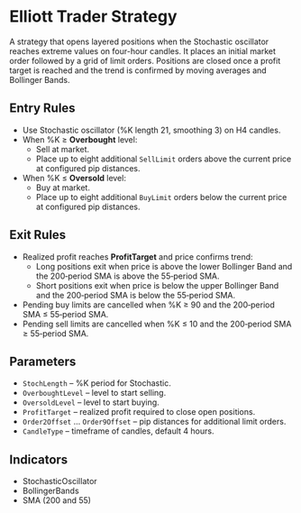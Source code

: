 # Elliott Trader Strategy

A strategy that opens layered positions when the Stochastic oscillator reaches extreme values on four-hour candles. It places an initial market order followed by a grid of limit orders. Positions are closed once a profit target is reached and the trend is confirmed by moving averages and Bollinger Bands.

## Entry Rules
- Use Stochastic oscillator (%K length 21, smoothing 3) on H4 candles.
- When %K ≥ **Overbought** level:
  - Sell at market.
  - Place up to eight additional `SellLimit` orders above the current price at configured pip distances.
- When %K ≤ **Oversold** level:
  - Buy at market.
  - Place up to eight additional `BuyLimit` orders below the current price at configured pip distances.

## Exit Rules
- Realized profit reaches **ProfitTarget** and price confirms trend:
  - Long positions exit when price is above the lower Bollinger Band and the 200‑period SMA is above the 55‑period SMA.
  - Short positions exit when price is below the upper Bollinger Band and the 200‑period SMA is below the 55‑period SMA.
- Pending buy limits are cancelled when %K ≥ 90 and the 200‑period SMA ≤ 55‑period SMA.
- Pending sell limits are cancelled when %K ≤ 10 and the 200‑period SMA ≥ 55‑period SMA.

## Parameters
- `StochLength` – %K period for Stochastic.
- `OverboughtLevel` – level to start selling.
- `OversoldLevel` – level to start buying.
- `ProfitTarget` – realized profit required to close open positions.
- `Order2Offset` … `Order9Offset` – pip distances for additional limit orders.
- `CandleType` – timeframe of candles, default 4 hours.

## Indicators
- StochasticOscillator
- BollingerBands
- SMA (200 and 55)
